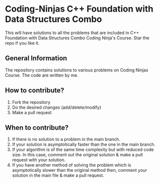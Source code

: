 # Coding-Ninjas C++ Foundation with Data Structures Combo
This will have solutions to all the problems that are included in C++ Foundation with Data Structures Combo Coding Ninja's Course. Star the repo if you like it.

## General Information
The repository contains solutions to various problems on Coding Ninjas Course. The code are written by me.

## How to contribute?
1. Fork the repository
2. Do the desired changes (add/delete/modify)
3. Make a pull request

## When to contribute?
1. If there is no solution to a problem in the main branch.
2. If your solution is asymptotically faster than the one in the main branch.
3. If your algorithm is of the same time complexity but with reduced code size. In this case, comment out the original solution & make a pull request with your solution.
4. If you have another method of solving the problem which is asymptotically slower than the original method then, comment your solution in the main file & make a pull request.


